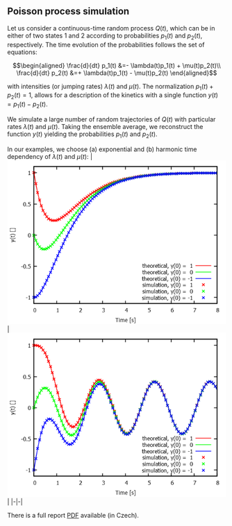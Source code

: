 ## Poisson process simulation

Let us consider a continuous-time random process $Q(t)$, which can be in either of two states 1 and 2 according to probabilities $p_1(t)$ and $p_2(t)$, respectively.
The time evolution of the probabilities follows the set of equations:
```math
\begin{aligned}
\frac{d}{dt} p_1(t) &=- \lambda(t)p_1(t) + \mu(t)p_2(t)\\
\frac{d}{dt} p_2(t) &=+ \lambda(t)p_1(t) - \mu(t)p_2(t)
\end{aligned}
```
with intensities (or jumping rates) $\lambda(t)$ and $\mu(t)$.
The normalization $p_1(t)+p_2(t)=1$, allows for a description of the kinetics with a single function $y(t) = p_1(t) - p_2(t)$.

We simulate a large number of random trajectories of $Q(t)$ with particular rates $\lambda(t)$ and $\mu(t)$.
Taking the ensemble average, we reconstruct the function $y(t)$ yielding the probabilities $p_1(t)$ and $p_2(t)$.

In our examples, we choose (a) exponential and (b) harmonic time dependency of $\lambda(t)$ and $\mu(t)$:
|![(a) exponential intensities](docs/exp.png "(a) exponential")|![(b) harmonic intensities](docs/harm.png "(b) harmonic")|
|-|-|

There is a full report [PDF](docs/poisson_process.pdf) available (in Czech).

